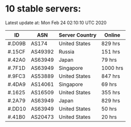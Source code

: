 # 10 stable servers:

Latest update at: Mon Feb 24 02:10:10 UTC 2020

| ID | ASN | Server Country | Online |
| -- | --- | -------------- | ------ |
| #.D09B | AS174 | United States | 829 hrs |
| #.15CF | AS49392 | Russia | 151 hrs |
| #.42A0 | AS63949 | Japan | 79 hrs |
| #.7F1D | AS63949 | Singapore | 1000 hrs |
| #.9FC3 | AS53889 | United States | 847 hrs |
| #.4DA9 | AS14061 | Singapore | 69 hrs |
| #.1625 | AS16509 | United States | 355 hrs |
| #.2A79 | AS63949 | Japan | 829 hrs |
| #.DD10 | AS63949 | United States | 50 hrs |
| #.41B0 | AS20473 | United States | 20 hrs |


